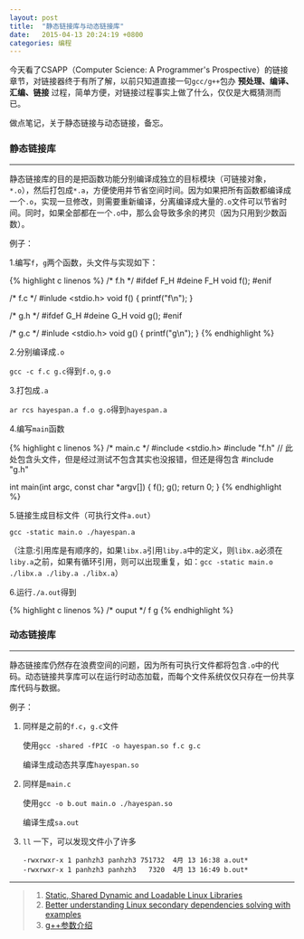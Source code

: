 ```yaml
---
layout: post
title:  "静态链接库与动态链接库"
date:   2015-04-13 20:24:19 +0800
categories: 编程
---
```


今天看了CSAPP（Computer Science: A Programmer's Prospective）的链接章节，对链接器终于有所了解，以前只知道直接一句`gcc/g++`包办 __预处理、编译、汇编、链接__ 过程，简单方便，对链接过程事实上做了什么，仅仅是大概猜测而已。

做点笔记，关于静态链接与动态链接，备忘。

### 静态链接库
----
静态链接库的目的是把函数功能分别编译成独立的目标模块（可链接对象，`*.o`），然后打包成`*.a`，方便使用并节省空间时间。因为如果把所有函数都编译成一个`.o`，实现一旦修改，则需要重新编译，分离编译成大量的`.o`文件可以节省时间。同时，如果全部都在一个`.o`中，那么会导致多余的拷贝（因为只用到少数函数）。

例子：

1.编写`f`，`g`两个函数，头文件与实现如下：

{% highlight c linenos %}
/* f.h */
#ifdef F_H
#deine F_H
void f();
#enif

/* f.c */
#inlude <stdio.h>
void f() {
   printf("f\n");
}

/* g.h */
#ifdef G_H
#deine G_H
void g();
#enif

/* g.c */
#inlude <stdio.h>
void g() {
   printf("g\n");
}
{% endhighlight %}

2.分别编译成`.o`

`gcc -c f.c g.c`得到`f.o`, `g.o`

3.打包成`.a`

`ar rcs hayespan.a f.o g.o`得到`hayespan.a`

4.编写`main`函数

{% highlight c linenos %}
/* main.c */
#include <stdio.h>
#include "f.h" // 此处包含头文件，但是经过测试不包含其实也没报错，但还是得包含
#include "g.h"

int main(int argc, const char *argv[])
{
    f();
    g();
    return 0;
}
{% endhighlight %}

5.链接生成目标文件（可执行文件`a.out`）

`gcc -static main.o ./hayespan.a`

（注意:引用库是有顺序的，如果`libx.a`引用`liby.a`中的定义，则`libx.a`必须在`liby.a`之前，如果有循环引用，则可以出现重复，如：`gcc -static main.o ./libx.a ./liby.a ./libx.a`）

6.运行`./a.out`得到

{% highlight c linenos %}
/* ouput */
f
g
{% endhighlight %}

### 动态链接库
----
静态链接库仍然存在浪费空间的问题，因为所有可执行文件都将包含`.o`中的代码。动态链接共享库可以在运行时动态加载，而每个文件系统仅仅只存在一份共享库代码与数据。

例子：

1. 同样是之前的`f.c`，`g.c`文件

   使用`gcc -shared -fPIC -o hayespan.so f.c g.c`

   编译生成动态共享库`hayespan.so`

2. 同样是`main.c`

   使用`gcc -o b.out main.o ./hayespan.so`

   编译生成`sa.out`

3. `ll` 一下，可以发现文件小了许多

   ```
   -rwxrwxr-x 1 panhzh3 panhzh3 751732  4月 13 16:38 a.out*
   -rwxrwxr-x 1 panhzh3 panhzh3   7320  4月 13 16:49 b.out*
   ```

----

> 1. [Static, Shared Dynamic and Loadable Linux Libraries](http://www.yolinux.com/TUTORIALS/LibraryArchives-StaticAndDynamic.html)
> 2. [Better understanding Linux secondary dependencies solving with examples](http://www.kaizou.org/2015/01/linux-libraries/)
> 3. [g++参数介绍](http://www.cnblogs.com/lidan/archive/2011/05/25/2239517.html)


